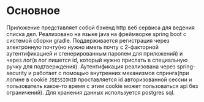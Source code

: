 # Основное

Приложение представляет собой бэкенд http веб сервиса для ведения списка дел. 
Реализовано на языке java на фреймворке spring boot с системой сборки gradle.
Поддерживается регистрация через электронную почту(но нужно иметь почту с 
2-факторной аутентификацией и сгенерированным паролем для приложений) и 
через лог(в лог пишется id, который нужно прислать в специальную ручку для 
подтверждения).
Аутентификация реализована через spring-security и работает с помощью 
внутренних механизмов спринга(при логине в cookie 
`JSESSIONID` проставляется id авторизованной сессии и пользователь какое-то 
время с этим cookie может пользоваться api без ограничений).
Для хранения данных используется postgres sql.  


